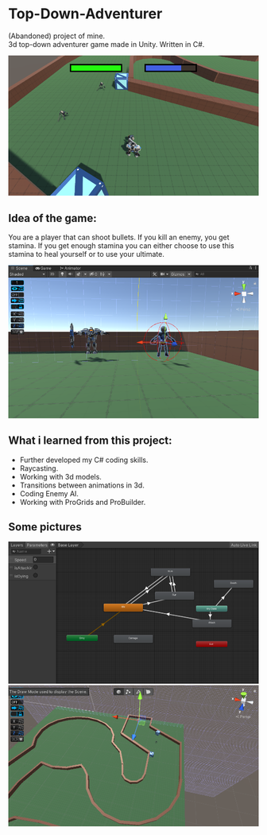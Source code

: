 # Top-Down-Adventurer
(Abandoned) project of mine.  
3d top-down adventurer game made in Unity. Written in C#.  
  
![The Game](/Top-down-adventurer/Assets/png/game.png)

## Idea of the game:
You are a player that can shoot bullets. If you kill an enemy, you get stamina. If you get enough stamina you can either choose to use this stamina to heal yourself or to use your ultimate.  
  
![Player and Enemy](/Top-down-adventurer/Assets/png/enemy.png)

## What i learned from this project:
- Further developed my C# coding skills.
- Raycasting.
- Working with 3d models.
- Transitions between animations in 3d.
- Coding Enemy AI.
- Working with ProGrids and ProBuilder.

## Some pictures
![Animation](/Top-down-adventurer/Assets/png/animation.png)  
![ProBuilder](/Top-down-adventurer/Assets/png/probuilder.png)
